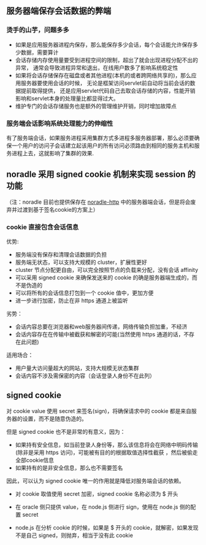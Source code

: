 服务器端保存会话数据的弊端
---------------------------

### 烫手的山芋，问题多多

* 如果是应用服务器进程内保存，那么能保存多少会话，每个会话能允许保存多少数据，需要算计
* 会话存储内存使用量要受到进程空间的限制，超出了就会出现进程分配不出的异常，
  通常会导致进程异常和退出，在线用户数多了影响系统稳定性
* 如果将会话存储保存在磁盘或者其他进程(本机的或者跨网络共享的)，那么应用服务器要使用会话的时候，
 无论是框架访问servlet前自动将当前会话的数据提前取得提供，
 还是应用servlet代码自己去取会话存储的内容，性能开销影响和servlet本身的处理量比都显得过大。
* 维护专门的会话存储服务也是额外的管理维护开销，同时增加故障点

### 服务端会话影响系统处理能力的伸缩性

  有了服务端会话，如果服务进程采用集群方式多进程多服务器部署，那么必须要确保一个用户的访问子会话建立起该用户的所有访问必须路由到相同的服务主机和服务进程上去，这就影响了集群的效果.

noradle 采用 signed cookie 机制来实现 session 的功能
------------------------------------------------------

（注：noradle 目前也提供保存在 [noradle-http][] 中的服务器端会话，但是将会废弃并过渡到基于签名cookie的方案上）

### cookie 直接包含会话信息

优势:

* 服务端没有保存和清理会话数据的负担
* 服务端无状态，可以支持大规模的 cluster，扩展性更好
* cluster 节点分配更自由，可以完全按照节点的负载来分配，没有会话 affinity
* 可以采用 signed cookie 来确保发送来的 cookie 的确是服务器端生成的，而不是伪造的
* 可以将所有的会话信息打包到一个 cookie 值中，更加方便
* 进一步进行加密，防止在非 https 通道上被监听

劣势：

* 会话内容总要在浏览器和web服务器间传递，网络传输负担加重，不经济
* 会话内容存在在传输中被截获和解密的可能(当然使用 https 通道的话，不存在此问题)

适用场合：

* 用户量大访问量超大的网站，支持大规模无状态集群
* 会话内容不涉及需保密的内容（会话登录人身份不在此列）

## signed cookie

对 cookie value 使用 secret 来签名(sign)，将确保请求中的 cookie 都是来自服务器的设置，而不是随意伪造的。

但是 signed cookie 也不是非常的有意义，因为：

* 如果持有安全信息，如当前登录人身份等，那么该信息将会在网络中明码传输(除非是采用 https 访问)，可能被有目的的根据取值选择性截获
，然后被偷走全部cookie信息
* 如果持有的是非安全信息，那么也不需要签名

因此，可以认为 signed cookie 唯一的作用就是降低对服务端会话的依赖。

* 对 cookie 取值使用 secret 加密，signed cookie 名称必须为 $ 开头
* 在 oracle 侧只提供 value，在 node.js 侧进行 sign，使用在 node.js 侧的配置 secret
* node.js 在分析 cookie 的时候，如果是 $ 开头的 cookie，就解密，如果发现不是自己 signed，则抛弃，相当于没有此 cookie

  [noradle-http]: https://github.com/noradle/noradle-http
  
